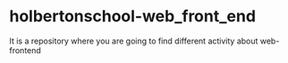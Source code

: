 # holbertonschool-web_front_end
It is a repository where you are going to find different activity about web-frontend
